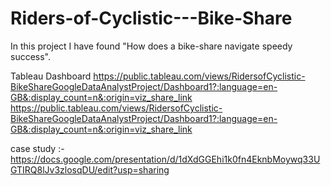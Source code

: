 # Riders-of-Cyclistic---Bike-Share
In this project I have found "How does a bike-share navigate speedy success".


Tableau Dashboard https://public.tableau.com/views/RidersofCyclistic-BikeShareGoogleDataAnalystProject/Dashboard1?:language=en-GB&:display_count=n&:origin=viz_share_link https://public.tableau.com/views/RidersofCyclistic-BikeShareGoogleDataAnalystProject/Dashboard1?:language=en-GB&:display_count=n&:origin=viz_share_link


case study :- https://docs.google.com/presentation/d/1dXdGGEhi1k0fn4EknbMoywq33UGTIRQ8lJv3zlosqDU/edit?usp=sharing
